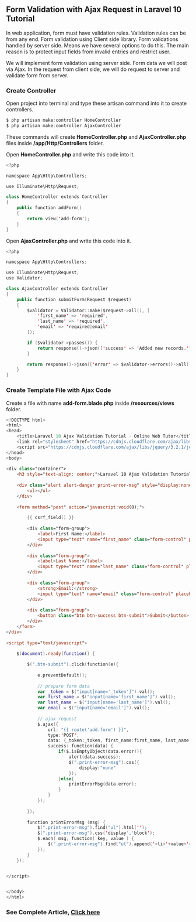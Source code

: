 
## Form Validation with Ajax Request in Laravel 10 Tutorial

In web application, form must have validation rules. Validation rules can be from any end. Form validation using Client side library. Form validations handled by server side. Means we have several options to do this. The main reason is to protect input fields from invalid entries and restrict user.

We will implement form validation using server side. Form data we will post via Ajax. In the request from client side, we will do request to server and validate form from server.

### Create Controller

Open project into terminal and type these artisan command into it to create controllers.

```swift
$ php artisan make:controller HomeController
$ php artisan make:controller AjaxController
```

These commands will create __HomeController.php__ and __AjaxController.php__ files inside __/app/Http/Controllers__ folder.

Open __HomeController.php__ and write this code into it.

```swift
<?php

namespace App\Http\Controllers;

use Illuminate\Http\Request;

class HomeController extends Controller
{
    public function addForm()
    {
        return view('add-form');
    }
}

```

Open __AjaxController.php__ and write this code into it.

```swift
<?php

namespace App\Http\Controllers;

use Illuminate\Http\Request;
use Validator;

class AjaxController extends Controller
{
    public function submitForm(Request $request)
    {
        $validator = Validator::make($request->all(), [
            'first_name' => 'required',
            'last_name' => 'required',
            'email' => 'required|email'
        ]);

        if ($validator->passes()) {
            return response()->json(['success' => 'Added new records.']);
        }

        return response()->json(['error' => $validator->errors()->all()]);
    }
}

```

### Create Template File with Ajax Code

Create a file with name __add-form.blade.php__ inside __/resources/views__ folder.

```swift
<!DOCTYPE html>
<html>
<head>
    <title>Laravel 10 Ajax Validation Tutorial - Online Web Tutor</title>
    <link rel="stylesheet" href="https://cdnjs.cloudflare.com/ajax/libs/twitter-bootstrap/3.3.7/css/bootstrap.min.css" />
    <script src="https://cdnjs.cloudflare.com/ajax/libs/jquery/3.2.1/jquery.js"></script>
</head>
<body>
       
<div class="container">
    <h3 style="text-align: center;">Laravel 10 Ajax Validation Tutorial - Online Web Tutor</h3>
       
    <div class="alert alert-danger print-error-msg" style="display:none">
        <ul></ul>
    </div>
       
    <form method="post" action="javascript:void(0);">

        {{ csrf_field() }}
        
        <div class="form-group">
            <label>First Name:</label>
            <input type="text" name="first_name" class="form-control" placeholder="First Name">
        </div>
       
        <div class="form-group">
            <label>Last Name:</label>
            <input type="text" name="last_name" class="form-control" placeholder="Last Name">
        </div>
       
        <div class="form-group">
            <strong>Email:</strong>
            <input type="text" name="email" class="form-control" placeholder="Email">
        </div>
       
        <div class="form-group">
            <button class="btn btn-success btn-submit">Submit</button>
        </div>
    </form>
</div>
       
<script type="text/javascript">
       
    $(document).ready(function() {

        $(".btn-submit").click(function(e){
          
            e.preventDefault();
       
            // prepare form data
            var _token = $("input[name='_token']").val();
            var first_name = $("input[name='first_name']").val();
            var last_name = $("input[name='last_name']").val();
            var email = $("input[name='email']").val();
       
            // ajax request
            $.ajax({
                url: "{{ route('add.form') }}",
                type:'POST',
                data: {_token:_token, first_name:first_name, last_name:last_name, email:email},
                success: function(data) {
                    if($.isEmptyObject(data.error)){
                        alert(data.success);
                        $(".print-error-msg").css({
                            display:"none"
                        });
                    }else{
                        printErrorMsg(data.error);
                    }
                }
            });
       
        }); 
       
        function printErrorMsg (msg) {
            $(".print-error-msg").find("ul").html('');
            $(".print-error-msg").css('display','block');
            $.each( msg, function( key, value ) {
                $(".print-error-msg").find("ul").append('<li>'+value+'</li>');
            });
        }
    });


</script>


</body>
</html>
```

### See Complete Article, [Click here](https://onlinewebtutorblog.com/form-validation-with-ajax-request-in-laravel-10-tutorial/)